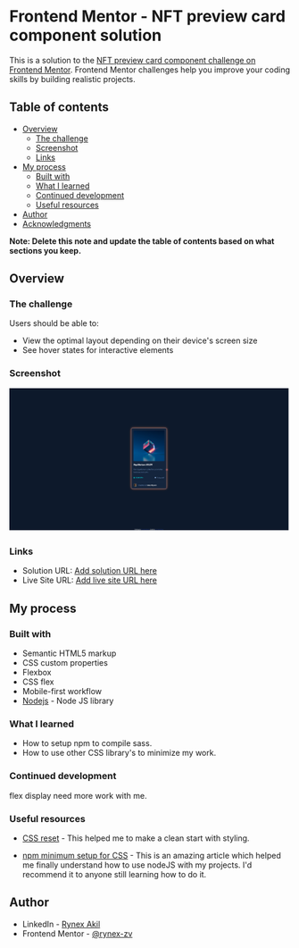 # Frontend Mentor - NFT preview card component solution

This is a solution to the [NFT preview card component challenge on Frontend Mentor](https://www.frontendmentor.io/challenges/nft-preview-card-component-SbdUL_w0U). Frontend Mentor challenges help you improve your coding skills by building realistic projects. 

## Table of contents

- [Overview](#overview)
  - [The challenge](#the-challenge)
  - [Screenshot](#screenshot)
  - [Links](#links)
- [My process](#my-process)
  - [Built with](#built-with)
  - [What I learned](#what-i-learned)
  - [Continued development](#continued-development)
  - [Useful resources](#useful-resources)
- [Author](#author)
- [Acknowledgments](#acknowledgments)

**Note: Delete this note and update the table of contents based on what sections you keep.**

## Overview

### The challenge

Users should be able to:

- View the optimal layout depending on their device's screen size
- See hover states for interactive elements

### Screenshot

![](./src/Screenshot.png)

### Links

- Solution URL: [Add solution URL here](https://your-solution-url.com)
- Live Site URL: [Add live site URL here](https://your-live-site-url.com)

## My process

### Built with

- Semantic HTML5 markup
- CSS custom properties
- Flexbox
- CSS flex
- Mobile-first workflow
- [Nodejs](https://nodejs.org/en/) - Node JS library


### What I learned

- How to setup npm to compile sass.
- How to use other CSS library's to minimize my work. 

### Continued development

flex display need more work with me.


### Useful resources

- [CSS reset](https://piccalil.li/blog/a-modern-css-reset/) - This helped me to make a clean start with styling.

- [npm minimum setup for CSS](https://thinkdobecreate.com/articles/minimum-static-site-sass-setup/) - This is an amazing article which helped me finally understand how to use nodeJS with my projects. I'd recommend it to anyone still learning how to do it.


## Author

  - LinkedIn - [Rynex Akil](https://www.your-site.com)
  - Frontend Mentor - [@rynex-zv](https://www.frontendmentor.io/profile/rynex-zv)


